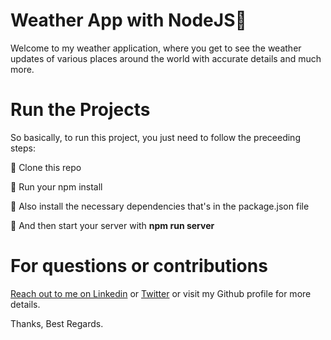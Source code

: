 # Weather App with NodeJS🚀

Welcome to my weather application, where you get to see the weather updates of various places around the world with accurate details and much more.

# Run the Projects


So basically, to run this project, you just need to follow the preceeding steps:  

🔴 Clone this repo

🔴 Run your npm install

🔴 Also install the necessary dependencies that's in the package.json file

🔴 And then start your server with <b> npm run server</b>



# For questions or contributions 
[Reach out to me on Linkedin](https://www.linkedin.com/in/praisebuka) or
[Twitter](https://twitter.com/PraiseEbuka1) or visit my Github profile for more details. 

Thanks, Best Regards.
